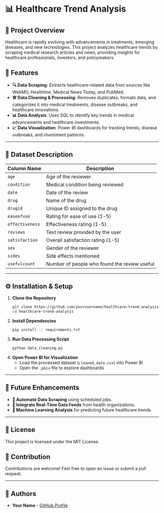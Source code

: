 # 📊 Healthcare Trend Analysis

## 🏥 Project Overview
Healthcare is rapidly evolving with advancements in treatments, emerging diseases, and new technologies. This project analyzes healthcare trends by scraping medical research articles and news, providing insights for healthcare professionals, investors, and policymakers. 

## 🚀 Features
- **🔍 Data Scraping**: Extracts healthcare-related data from sources like WebMD, Healthline, Medical News Today, and PubMed.
- **🛠️ Data Cleaning & Processing**: Removes duplicates, formats data, and categorizes it into medical treatments, disease outbreaks, and healthcare innovations.
- **📊 Data Analysis**: Uses SQL to identify key trends in medical advancements and healthcare investments.
- **📈 Data Visualization**: Power BI dashboards for tracking trends, disease outbreaks, and investment patterns.

---

## 📂 Dataset Description
| Column Name       | Description |
|------------------|-------------|
| `age`            | Age of the reviewer |
| `condition`      | Medical condition being reviewed |
| `date`           | Date of the review |
| `drug`           | Name of the drug |
| `drugid`         | Unique ID assigned to the drug |
| `easeofuse`      | Rating for ease of use (1-5) |
| `effectiveness`  | Effectiveness rating (1-5) |
| `reviews`        | Text review provided by the user |
| `satisfaction`   | Overall satisfaction rating (1-5) |
| `sex`            | Gender of the reviewer |
| `sides`          | Side effects mentioned |
| `usefulcount`    | Number of people who found the review useful |

---

## ⚙️ Installation & Setup
1. **Clone the Repository**
   ```bash
   git clone https://github.com/yourusername/healthcare-trend-analysis.git
   cd healthcare-trend-analysis
   ```
2. **Install Dependencies**
   ```bash
   pip install -r requirements.txt
   ```
3. **Run Data Processing Script**
   ```bash
   python data_cleaning.py
   ```
4. **Open Power BI for Visualization**
   - Load the processed dataset (`cleaned_data.csv`) into Power BI
   - Open the `.pbix` file to explore dashboards

---

## 🔮 Future Enhancements
- **🔄 Automate Data Scraping** using scheduled jobs.
- **📡 Integrate Real-Time Data Feeds** from health organizations.
- **🧠 Machine Learning Analysis** for predicting future healthcare trends.

---

## 📜 License
This project is licensed under the MIT License.

## 🙌 Contribution
Contributions are welcome! Feel free to open an issue or submit a pull request.

---

## 📝 Authors
- **Your Name** - [GitHub Profile]((https://github.com/shailesh-1011))
